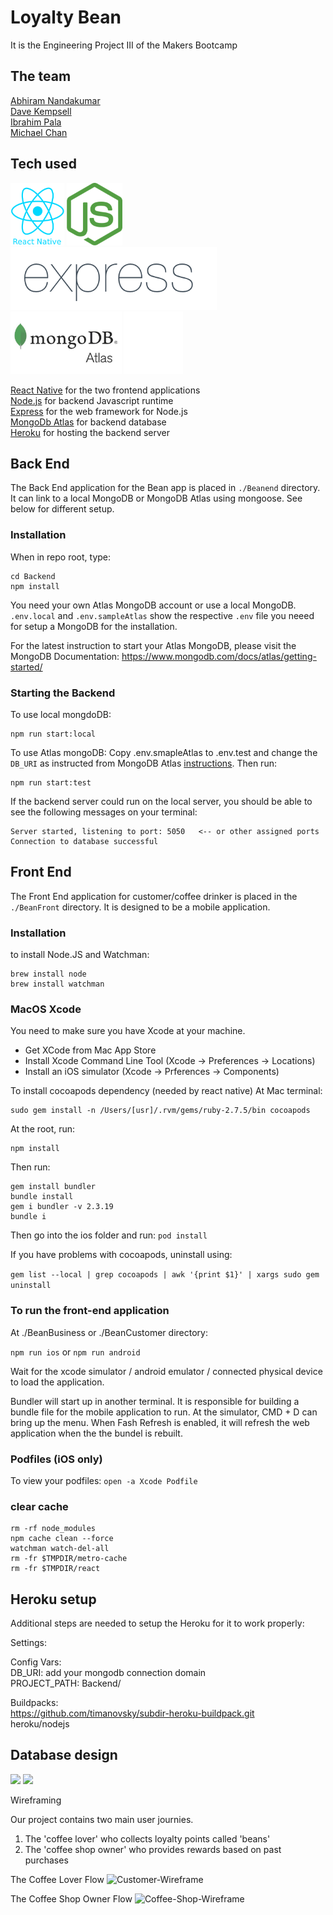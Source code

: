 # Loyalty Bean

  It is the Engineering Project III of the Makers Bootcamp

## The team

[Abhiram Nandakumar](https://github.com/abacus2020)   
[Dave Kempsell](https://github.com/davekempsell)   
[Ibrahim Pala](https://github.com/IbrahimPala1)   
[Michael Chan](https://github.com/michaelcychan)  

## Tech used
<p float="left">
  <img src="images/tech-brands/reactnative.png" style="height:100px" />
  <img src="images/tech-brands/nodejs.png" style="height:100px" />
  <img src="images/tech-brands/express.png" style="height:100px" />
  <img src="images/tech-brands/mongodbatlas.png" style="height:100px" />
  <img src="images/tech-brands/heroku.png" style="height:100px" />
</p>

[React Native](https://reactnative.dev/) for the two frontend applications  
[Node.js](https://nodejs.org/) for backend Javascript runtime  
[Express](https://expressjs.com/) for the web framework for Node.js  
[MongoDb Atlas](https://www.mongodb.com/) for backend database  
[Heroku](https://www.heroku.com) for hosting the backend server

## Back End

  The Back End application for the Bean app is placed in `./Beanend` directory. It can link to a local MongoDB or MongoDB Atlas using mongoose. See below for different setup.

### Installation

When in repo root, type:
```
cd Backend
npm install
```

You need your own Atlas MongoDB account or use a local MongoDB.
`.env.local` and `.env.sampleAtlas` show the respective `.env` file you neeed for setup a MongoDB for the installation.

For the latest instruction to start your Atlas MongoDB, please visit the MongoDB Documentation: https://www.mongodb.com/docs/atlas/getting-started/

### Starting the Backend

To use local mongdoDB:
```
npm run start:local
```

To use Atlas mongoDB:
Copy .env.smapleAtlas to .env.test and change the `DB_URI` as instructed from MongoDB Atlas [instructions](https://www.mongodb.com/docs/atlas/driver-connection/). Then run:
```
npm run start:test
```

If the backend server could run on the local server, you should be able to see the following messages on your terminal:
```
Server started, listening to port: 5050   <-- or other assigned ports
Connection to database successful
```

## Front End
The Front End application for customer/coffee drinker is placed in the `./BeanFront` directory. It is designed to be a mobile application.

### Installation
to install Node.JS and Watchman:
```
brew install node
brew install watchman
``` 

### MacOS Xcode
You need to make sure you have Xcode at your machine.
- Get XCode from Mac App Store
- Install Xcode Command Line Tool (Xcode -> Preferences -> Locations)
- Install an iOS simulator (Xcode -> Prferences -> Components)

To install cocoapods dependency (needed by react native)
At Mac terminal:
```
sudo gem install -n /Users/[usr]/.rvm/gems/ruby-2.7.5/bin cocoapods
```

At the root, run:
```
npm install
```
Then run:
```
gem install bundler
bundle install
gem i bundler -v 2.3.19
bundle i
```

Then go into the ios folder and run:
`pod install`

If you have problems with cocoapods, uninstall using:

`gem list --local | grep cocoapods | awk '{print $1}' | xargs sudo gem uninstall`

### To run the front-end application
At ./BeanBusiness or ./BeanCustomer directory:

`npm run ios` or `npm run android`

Wait for the xcode simulator / android emulator / connected physical device to load the application.

Bundler will start up in another terminal. It is responsible for building a bundle file for the mobile application to run. 
At the simulator, CMD + D can bring up the menu. When Fash Refresh is enabled, it will refresh the web application when the the bundel is rebuilt. 

### Podfiles (iOS only)
To view your podfiles:
`open -a Xcode Podfile`

### clear cache
```
rm -rf node_modules
npm cache clean --force
watchman watch-del-all 
rm -fr $TMPDIR/metro-cache
rm -fr $TMPDIR/react
```


## Heroku setup

Additional steps are needed to setup the Heroku for it to work properly:

Settings:  

Config Vars:  
DB_URI: add your mongodb connection domain  
PROJECT_PATH: Backend/  

Buildpacks:  
https://github.com/timanovsky/subdir-heroku-buildpack.git  
heroku/nodejs  

## Database design

<img src="./images/bean-database-mvp.jpg" height=350px />
<img src="./images/bean-database.jpg" height=350px />


Wireframing

Our project contains two main user journies. 
1. The 'coffee lover' who collects loyalty points called 'beans'
2. The 'coffee shop owner' who provides rewards based on past purchases

The Coffee Lover Flow
![Customer-Wireframe](https://user-images.githubusercontent.com/46889947/182211000-46cb5662-ba80-41a3-9afc-b3c4b45a05d7.png)


The Coffee Shop Owner Flow
![Coffee-Shop-Wireframe](https://user-images.githubusercontent.com/46889947/182211023-46df8741-8b23-4f7d-96f5-3bb24bc20277.png)

